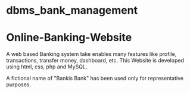 # dbms_bank_management
# Online-Banking-Website
A web based Banking system take enables many features like profile, transactions, transfer money, dashboard, etc. This Website is developed using html, css, php and MySQL.

A fictional name of "Bankis Bank" has been used only for representative purposes.

